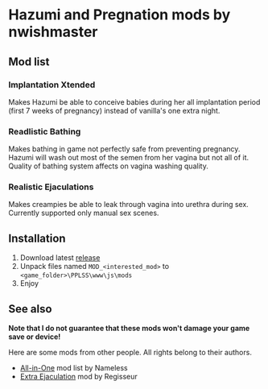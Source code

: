 # Hazumi and Pregnation mods by nwishmaster

## Mod list

### Implantation Xtended

Makes Hazumi be able to conceive babies during her all implantation period
(first 7 weeks of pregnancy) instead of vanilla's one extra night.

### Readlistic Bathing

Makes bathing in game not perfectly safe from preventing pregnancy.
Hazumi will wash out most of the semen from her vagina but not all of it.
Quality of bathing system affects on vagina washing quality.

### Realistic Ejaculations

Makes creampies be able to leak through vagina into urethra during sex.
Currently supported only manual sex scenes.

## Installation

1. Download latest [release](https://github.com/nwishmaster/HnP_mods/releases)
2. Unpack files named `MOD_<interested_mod>` to `<game_folder>\PPLSS\www\js\mods`
3. Enjoy

## See also

**Note that I do not guarantee that these mods won't damage your game save or device!**

Here are some mods from other people. All rights belong to their authors.

-   [All-in-One](https://pastebin.com/9v2w477L) mod list by Nameless
-   [Extra Ejaculation](https://mega.nz/file/cfw1Haha#qckepz_TSY_ICOGCgldYkvbC-pBe-Wb0bqnNEKyUaxc) mod by Regisseur
